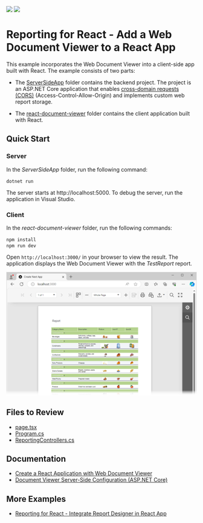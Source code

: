 <!-- default badges list -->
[![](https://img.shields.io/badge/Open_in_DevExpress_Support_Center-FF7200?style=flat-square&logo=DevExpress&logoColor=white)](https://supportcenter.devexpress.com/ticket/details/T848272)
[![](https://img.shields.io/badge/📖_How_to_use_DevExpress_Examples-e9f6fc?style=flat-square)](https://docs.devexpress.com/GeneralInformation/403183)
<!-- default badges end -->
# Reporting for React -  Add a Web Document Viewer to a React App

This example incorporates the Web Document Viewer into a client-side app built with React. The example consists of two parts:

- The [ServerSideApp](ServerSideApp) folder contains the backend project. The project is an ASP.NET Core application that enables [cross-domain requests (CORS)](https://developer.mozilla.org/en-US/docs/Web/HTTP/CORS) (Access-Control-Allow-Origin) and implements custom web report storage.


- The [react-document-viewer](react-document-viewer) folder contains the client application built with React.

## Quick Start

### Server

In the *ServerSideApp* folder, run the following command:


```
dotnet run
```

The server starts at http://localhost:5000. To debug the server, run the application in Visual Studio.

### Client

In the *react-document-viewer* folder, run the following commands:

```
npm install
npm run dev
```

Open `http://localhost:3000/` in your browser to view the result. The application displays the Web Document Viewer with the *TestReport* report.


![Document Viewer in JavaScript with React](Images/screenshot.png)

## Files to Review

- [page.tsx](react-document-viewer/app/page.tsx)
- [Program.cs](ServerSideApp/ServerSideApp/Program.cs)
- [ReportingControllers.cs](ServerSideApp/ServerSideApp/Controllers/ReportingControllers.cs)

## Documentation

- [Create a React Application with Web Document Viewer](https://docs.devexpress.com/XtraReports/119338)
- [Document Viewer Server-Side Configuration (ASP.NET Core)](https://docs.devexpress.com/XtraReports/400197)

## More Examples

* [Reporting for React - Integrate Report Designer in React App](https://github.com/DevExpress-Examples/reporting-eud-designer-in-javascript-with-react)

